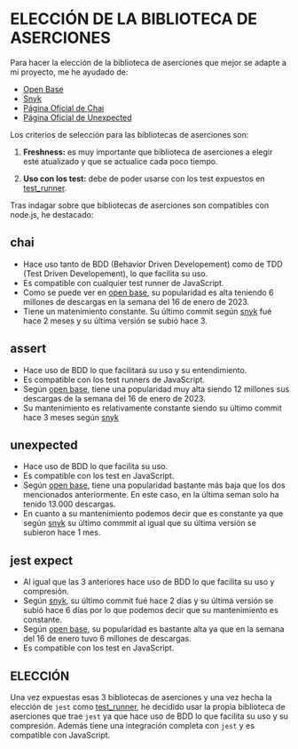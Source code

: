 # ELECCIÓN DE LA BIBLIOTECA DE ASERCIONES

Para hacer la elección de la biblioteca de aserciones que mejor se adapte a mi proyecto, me he ayudado de:

- [Open Base](https://openbase.com/categories/js/highest-rated-javascript-assertion-libraries?vs=webdriverio%2Ctape%2Cmocha)
- [Snyk](https://snyk.io/advisor/)
- [Página Oficial de Chai](https://www.chaijs.com/)
- [Página Oficial de Unexpected](https://unexpected.js.org/)

Los criterios de selección para las bibliotecas de aserciones son:

1. **Freshness:** es muy importante que biblioteca de aserciones a elegir esté atualizado y que se actualice cada poco tiempo.

2. **Uso con los test:** debe de poder usarse con los test expuestos en [test_runner](test_runner.md).

Tras indagar sobre que bibliotecas de aserciones son compatibles con node.js, he destacado:

## chai

- Hace uso tanto de BDD (Behavior Driven Developement) como de TDD (Test Driven Developement), lo que facilita su uso.
- Es compatible con cualquier test runner de JavaScript.
- Como se puede ver en [open base](https://openbase.com/js/chai), su popularidad es alta teniendo 6 millones de descargas en la semana del 16 de enero de 2023.
- Tiene un matenimiento constante. Su último commit según [snyk](https://snyk.io/advisor/npm-package/chai) fué hace 2 meses y su última versión se subió hace 3.


## assert

- Hace uso de BDD lo que facilitará su uso y su entendimiento.
- Es compatible con los test runners de JavaScript.
- Según [open base](https://openbase.com/js/assert), tiene una popularidad muy alta siendo 12 millones sus descargas de la semana del 16 de enero de 2023.
- Su mantenimiento es relativamente constante siendo su último commit hace 3 meses según [snyk](https://snyk.io/advisor/npm-package/assert)


## unexpected

- Hace uso de BDD lo que facilita su uso.
- Es compatible con los test en JavaScript.
- Según [open base](https://openbase.com/js/unexpected), tiene una popularidad bastante más baja que los dos mencionados anteriormente. En este caso, en la última seman solo ha tenido 13.000 descargas.
- En cuanto a su mantenimiento podemos decir que es constante ya que según [snyk](https://snyk.io/advisor/npm-package/unexpected) su último commmit al igual que su última versión se subieron hace 1 mes.


## jest expect

- Al igual que las 3 anteriores hace uso de BDD lo que facilita su uso y compresión.
- Según [snyk](https://snyk.io/advisor/npm-package/@jest/expect), su último commit fué hace 2 días y su última versión se subió hace 6 días por lo que podemos decir que su mantenimiento es constante.
- Según [open base](https://openbase.com/js/@jest/expect), su popularidad es bastante alta ya que en la semana del 16 de enero tuvo 6 millones de descargas.
- Es compatible con los test en JavaScript.


## ELECCIÓN

Una vez expuestas esas 3 bibliotecas de aserciones y una vez hecha la elección de `jest` como [test_runner](test_runner.md), he decidido usar la propia biblioteca de aserciones que trae `jest` ya que hace uso de BDD lo que facilita su uso y su compresión. Además tiene una integración completa con `jest` y es compatible con JavaScript.